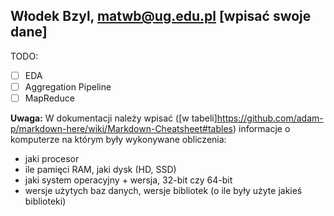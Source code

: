 ## Włodek Bzyl, matwb@ug.edu.pl [wpisać swoje dane]

TODO:

- [ ] EDA
- [ ] Aggregation Pipeline
- [ ] MapReduce

**Uwaga:**
W dokumentacji należy wpisać
([w tabeli]https://github.com/adam-p/markdown-here/wiki/Markdown-Cheatsheet#tables)
informacje o komputerze na którym były wykonywane obliczenia:

* jaki procesor
* ile pamięci RAM, jaki dysk (HD, SSD)
* jaki system operacyjny + wersja, 32-bit czy 64-bit
* wersje użytych baz danych, wersje bibliotek (o ile były użyte jakieś biblioteki)
